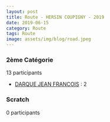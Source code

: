 ```yaml
---
layout: post
title: Route - HERSIN COUPIGNY - 2019
date: 2019-06-15
category: Route
tags: Route
image: assets/img/blog/road.jpeg
---
```


### 2ème Catégorie
13 participants
- [DARQUE JEAN FRANCOIS](https://teamspecializedlille.github.io/coureurs/darquejeanfrancois) : 2

### Scratch
0 participants
